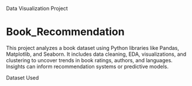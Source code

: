 Data Visualization Project
# Book_Recommendation
This project analyzes a book dataset using Python libraries like Pandas, Matplotlib, and Seaborn. It includes data cleaning, EDA, visualizations, and clustering to uncover trends in book ratings, authors, and languages. Insights can inform recommendation systems or predictive models.

Dataset Used

